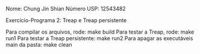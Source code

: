 Nome: Chung Jin Shian
Número USP: 12543482

Exercício-Programa 2: Treap e Treap persistente

Para compilar os arquivos, rode:
   			make build
Para testar a Treap, rode:
			make run1
Para testar a Treap persistente:
			make run2
Para apagar as executáveis main da pasta:
			make clean